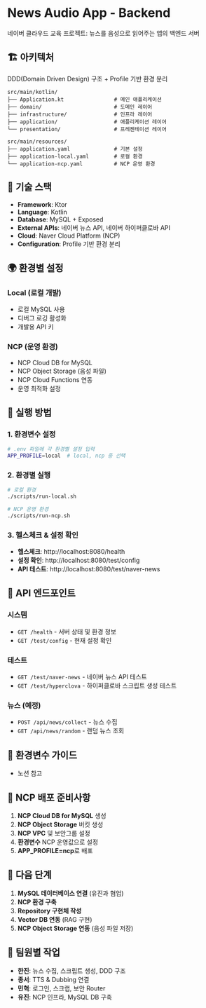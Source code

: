 # News Audio App - Backend

네이버 클라우드 교육 프로젝트: 뉴스를 음성으로 읽어주는 앱의 백엔드 서버

## 🏗️ 아키텍처

DDD(Domain Driven Design) 구조 + Profile 기반 환경 분리

```
src/main/kotlin/
├── Application.kt                # 메인 애플리케이션
├── domain/                       # 도메인 레이어
├── infrastructure/               # 인프라 레이어
├── application/                  # 애플리케이션 레이어
└── presentation/                 # 프레젠테이션 레이어

src/main/resources/
├── application.yaml              # 기본 설정
├── application-local.yaml        # 로컬 환경
└── application-ncp.yaml          # NCP 운영 환경
```

## 🔧 기술 스택

- **Framework**: Ktor
- **Language**: Kotlin  
- **Database**: MySQL + Exposed
- **External APIs**: 네이버 뉴스 API, 네이버 하이퍼클로바 API
- **Cloud**: Naver Cloud Platform (NCP)
- **Configuration**: Profile 기반 환경 분리

## 🌍 환경별 설정

### Local (로컬 개발)
- 로컬 MySQL 사용
- 디버그 로깅 활성화
- 개발용 API 키

### NCP (운영 환경)
- NCP Cloud DB for MySQL
- NCP Object Storage (음성 파일)
- NCP Cloud Functions 연동
- 운영 최적화 설정

## 🚀 실행 방법

### 1. 환경변수 설정
```bash
# .env 파일에 각 환경별 설정 입력
APP_PROFILE=local  # local, ncp 중 선택
```

### 2. 환경별 실행
```bash
# 로컬 환경
./scripts/run-local.sh

# NCP 운영 환경
./scripts/run-ncp.sh
```

### 3. 헬스체크 & 설정 확인
- **헬스체크**: http://localhost:8080/health
- **설정 확인**: http://localhost:8080/test/config
- **API 테스트**: http://localhost:8080/test/naver-news

## 📡 API 엔드포인트

### 시스템
- `GET /health` - 서버 상태 및 환경 정보
- `GET /test/config` - 현재 설정 확인

### 테스트
- `GET /test/naver-news` - 네이버 뉴스 API 테스트
- `GET /test/hyperclova` - 하이퍼클로바 스크립트 생성 테스트

### 뉴스 (예정)
- `POST /api/news/collect` - 뉴스 수집
- `GET /api/news/random` - 랜덤 뉴스 조회

## 🔑 환경변수 가이드

- 노션 참고

## 🚀 NCP 배포 준비사항

1. **NCP Cloud DB for MySQL** 생성
2. **NCP Object Storage** 버킷 생성  
3. **NCP VPC** 및 보안그룹 설정
4. **환경변수** NCP 운영값으로 설정
5. **APP_PROFILE=ncp**로 배포

## 🔧 다음 단계

1. **MySQL 데이터베이스 연결** (유진과 협업)
2. **NCP 환경 구축** 
3. **Repository 구현체 작성**
4. **Vector DB 연동** (RAG 구현)
5. **NCP Object Storage 연동** (음성 파일 저장)

## 🤝 팀원별 작업

- **한진**: 뉴스 수집, 스크립트 생성, DDD 구조
- **종서**: TTS & Dubbing 연결
- **민혁**: 로그인, 스크랩, 보안 Router  
- **유진**: NCP 인프라, MySQL DB 구축
